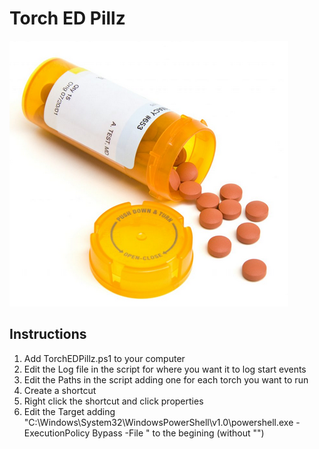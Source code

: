 # Torch ED Pillz
![Torch ED Pillz](https://github.com/AnthonyWalz/TorchEDPillz/blob/main/TorchEDPillz.PNG)
## Instructions

1. Add TorchEDPillz.ps1 to your computer
2. Edit the Log file in the script for where you want it to log start events
3. Edit the Paths in the script adding one for each torch you want to run
4. Create a shortcut 
5. Right click the shortcut and click properties
6. Edit the Target adding "C:\Windows\System32\WindowsPowerShell\v1.0\powershell.exe -ExecutionPolicy Bypass -File " to the begining (without "")

